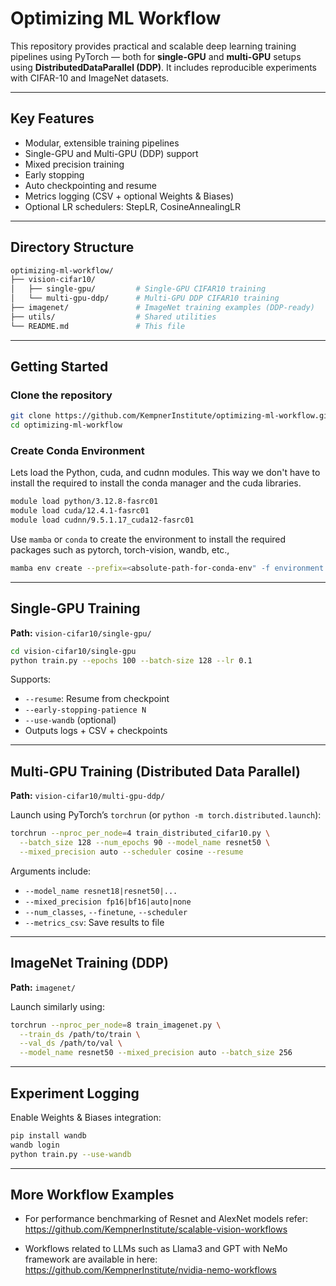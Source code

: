 #  Optimizing ML Workflow

This repository provides practical and scalable deep learning training pipelines using PyTorch — both for **single-GPU** and **multi-GPU** setups using **DistributedDataParallel (DDP)**. It includes reproducible experiments with CIFAR-10 and ImageNet datasets.

---

##  Key Features

-  Modular, extensible training pipelines
-  Single-GPU and Multi-GPU (DDP) support
-  Mixed precision training 
-  Early stopping
-  Auto checkpointing and resume
-  Metrics logging (CSV + optional Weights & Biases)
-  Optional LR schedulers: StepLR, CosineAnnealingLR

---

##  Directory Structure

```bash
optimizing-ml-workflow/
├── vision-cifar10/
│   ├── single-gpu/         # Single-GPU CIFAR10 training
│   └── multi-gpu-ddp/      # Multi-GPU DDP CIFAR10 training
├── imagenet/               # ImageNet training examples (DDP-ready)
├── utils/                  # Shared utilities
└── README.md               # This file
```

---

##  Getting Started

###  Clone the repository

```bash
git clone https://github.com/KempnerInstitute/optimizing-ml-workflow.git
cd optimizing-ml-workflow

```

###  Create Conda Environment

Lets load the Python, cuda, and cudnn modules. This way we don't have to install the required to install the conda manager and the cuda libraries. 
```bash
module load python/3.12.8-fasrc01
module load cuda/12.4.1-fasrc01
module load cudnn/9.5.1.17_cuda12-fasrc01

```
Use `mamba` or `conda` to create the environment to install the required packages such as pytorch, torch-vision, wandb, etc.,
```bash
mamba env create --prefix=<absolute-path-for-conda-env" -f environment.yml

```
---

##  Single-GPU Training

**Path:** `vision-cifar10/single-gpu/`

```bash
cd vision-cifar10/single-gpu
python train.py --epochs 100 --batch-size 128 --lr 0.1
```

Supports:

- `--resume`: Resume from checkpoint
- `--early-stopping-patience N`
- `--use-wandb` (optional)
- Outputs logs + CSV + checkpoints

---

##  Multi-GPU Training (Distributed Data Parallel)

**Path:** `vision-cifar10/multi-gpu-ddp/`

Launch using PyTorch’s `torchrun` (or `python -m torch.distributed.launch`):

```bash
torchrun --nproc_per_node=4 train_distributed_cifar10.py \
  --batch_size 128 --num_epochs 90 --model_name resnet50 \
  --mixed_precision auto --scheduler cosine --resume
```

Arguments include:

- `--model_name resnet18|resnet50|...`
- `--mixed_precision fp16|bf16|auto|none`
- `--num_classes`, `--finetune`, `--scheduler`
- `--metrics_csv`: Save results to file

---

##  ImageNet Training (DDP)

**Path:** `imagenet/`

Launch similarly using:

```bash
torchrun --nproc_per_node=8 train_imagenet.py \
  --train_ds /path/to/train \
  --val_ds /path/to/val \
  --model_name resnet50 --mixed_precision auto --batch_size 256
```

---

## Experiment Logging

Enable Weights & Biases integration:

```bash
pip install wandb
wandb login
python train.py --use-wandb
```

---

## More Workflow Examples

- For performance benchmarking of Resnet and AlexNet models refer: https://github.com/KempnerInstitute/scalable-vision-workflows

- Workflows related to LLMs such as Llama3 and GPT with NeMo framework are available in here: https://github.com/KempnerInstitute/nvidia-nemo-workflows

